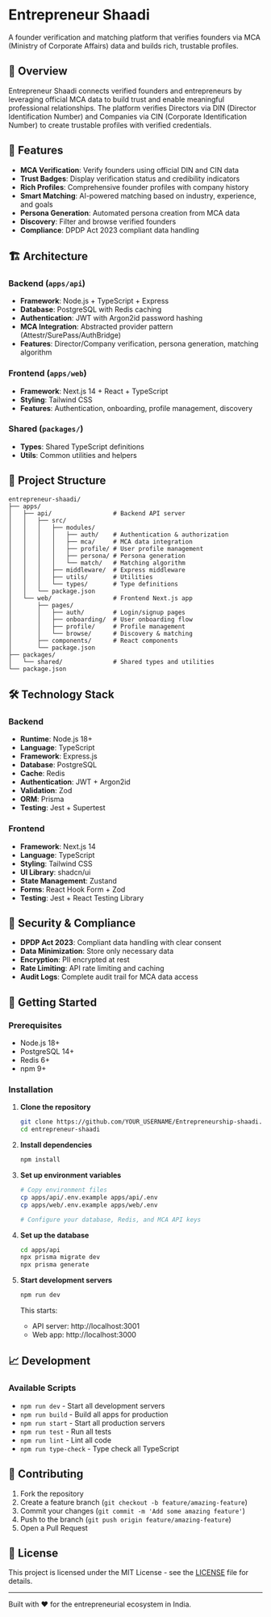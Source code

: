 # Entrepreneur Shaadi

A founder verification and matching platform that verifies founders via MCA (Ministry of Corporate Affairs) data and builds rich, trustable profiles.

## 🎯 Overview

Entrepreneur Shaadi connects verified founders and entrepreneurs by leveraging official MCA data to build trust and enable meaningful professional relationships. The platform verifies Directors via DIN (Director Identification Number) and Companies via CIN (Corporate Identification Number) to create trustable profiles with verified credentials.

## 🚀 Features

- **MCA Verification**: Verify founders using official DIN and CIN data
- **Trust Badges**: Display verification status and credibility indicators
- **Rich Profiles**: Comprehensive founder profiles with company history
- **Smart Matching**: AI-powered matching based on industry, experience, and goals
- **Persona Generation**: Automated persona creation from MCA data
- **Discovery**: Filter and browse verified founders
- **Compliance**: DPDP Act 2023 compliant data handling

## 🏗️ Architecture

### Backend (`apps/api`)
- **Framework**: Node.js + TypeScript + Express
- **Database**: PostgreSQL with Redis caching
- **Authentication**: JWT with Argon2id password hashing
- **MCA Integration**: Abstracted provider pattern (Attestr/SurePass/AuthBridge)
- **Features**: Director/Company verification, persona generation, matching algorithm

### Frontend (`apps/web`)
- **Framework**: Next.js 14 + React + TypeScript
- **Styling**: Tailwind CSS
- **Features**: Authentication, onboarding, profile management, discovery

### Shared (`packages/`)
- **Types**: Shared TypeScript definitions
- **Utils**: Common utilities and helpers

## 📁 Project Structure

```
entrepreneur-shaadi/
├── apps/
│   ├── api/                 # Backend API server
│   │   ├── src/
│   │   │   ├── modules/
│   │   │   │   ├── auth/    # Authentication & authorization
│   │   │   │   ├── mca/     # MCA data integration
│   │   │   │   ├── profile/ # User profile management
│   │   │   │   ├── persona/ # Persona generation
│   │   │   │   └── match/   # Matching algorithm
│   │   │   ├── middleware/  # Express middleware
│   │   │   ├── utils/       # Utilities
│   │   │   └── types/       # Type definitions
│   │   └── package.json
│   └── web/                 # Frontend Next.js app
│       ├── pages/
│       │   ├── auth/        # Login/signup pages
│       │   ├── onboarding/  # User onboarding flow
│       │   ├── profile/     # Profile management
│       │   └── browse/      # Discovery & matching
│       ├── components/      # React components
│       └── package.json
├── packages/
│   └── shared/              # Shared types and utilities
└── package.json
```

## 🛠️ Technology Stack

### Backend
- **Runtime**: Node.js 18+
- **Language**: TypeScript
- **Framework**: Express.js
- **Database**: PostgreSQL
- **Cache**: Redis
- **Authentication**: JWT + Argon2id
- **Validation**: Zod
- **ORM**: Prisma
- **Testing**: Jest + Supertest

### Frontend
- **Framework**: Next.js 14
- **Language**: TypeScript
- **Styling**: Tailwind CSS
- **UI Library**: shadcn/ui
- **State Management**: Zustand
- **Forms**: React Hook Form + Zod
- **Testing**: Jest + React Testing Library

## 🔐 Security & Compliance

- **DPDP Act 2023**: Compliant data handling with clear consent
- **Data Minimization**: Store only necessary data
- **Encryption**: PII encrypted at rest
- **Rate Limiting**: API rate limiting and caching
- **Audit Logs**: Complete audit trail for MCA data access

## 🚀 Getting Started

### Prerequisites
- Node.js 18+
- PostgreSQL 14+
- Redis 6+
- npm 9+

### Installation

1. **Clone the repository**
   ```bash
   git clone https://github.com/YOUR_USERNAME/Entrepreneurship-shaadi.git
   cd entrepreneur-shaadi
   ```

2. **Install dependencies**
   ```bash
   npm install
   ```

3. **Set up environment variables**
   ```bash
   # Copy environment files
   cp apps/api/.env.example apps/api/.env
   cp apps/web/.env.example apps/web/.env
   
   # Configure your database, Redis, and MCA API keys
   ```

4. **Set up the database**
   ```bash
   cd apps/api
   npx prisma migrate dev
   npx prisma generate
   ```

5. **Start development servers**
   ```bash
   npm run dev
   ```

   This starts:
   - API server: http://localhost:3001
   - Web app: http://localhost:3000

## 📈 Development

### Available Scripts

- `npm run dev` - Start all development servers
- `npm run build` - Build all apps for production
- `npm run start` - Start all production servers
- `npm run test` - Run all tests
- `npm run lint` - Lint all code
- `npm run type-check` - Type check all TypeScript

## 📝 Contributing

1. Fork the repository
2. Create a feature branch (`git checkout -b feature/amazing-feature`)
3. Commit your changes (`git commit -m 'Add some amazing feature'`)
4. Push to the branch (`git push origin feature/amazing-feature`)
5. Open a Pull Request

## 📄 License

This project is licensed under the MIT License - see the [LICENSE](LICENSE) file for details.

---

Built with ❤️ for the entrepreneurial ecosystem in India.